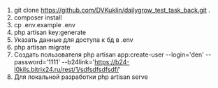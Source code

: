 1. git clone https://github.com/DVKuklin/dailygrow_test_task_back.git .
2. composer install
3. cp .env.example .env
4. php artisan key:generate
5. Указать данные для доступа к бд в .env
6. php artisan migrate
7. Создать пользователя php artisan app:create-user --login='den' --password='1111' --b24link='https://b24-l0kils.bitrix24.ru/rest/1/sdfsdfsdfsdf/'
8. Для локальной разработки php artisan serve
